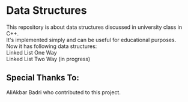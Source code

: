 # Data Structures
This repository is about data structures discussed in university class in C++.   
It's implemented simply and can be useful for educational purposes.  
Now it has following data structures:  
Linked List One Way   
Linked List Two Way (in progress)     
## Special Thanks To:   
AliAkbar Badri who contributed to this project.
